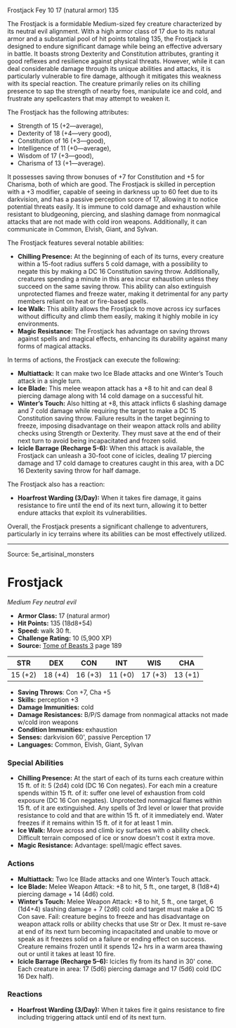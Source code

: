 <MonsterName/>Frostjack</MonsterName>
<CreatureType/>Fey</CreatureType>
<CR/>10</CR>
<AC/>17 (natural armor)</AC>
<HP/>135</HP>
<summary>The Frostjack is a formidable Medium-sized fey creature characterized by its neutral evil alignment. With a high armor class of 17 due to its natural armor and a substantial pool of hit points totaling 135, the Frostjack is designed to endure significant damage while being an effective adversary in battle. It boasts strong Dexterity and Constitution attributes, granting it good reflexes and resilience against physical threats. However, while it can deal considerable damage through its unique abilities and attacks, it is particularly vulnerable to fire damage, although it mitigates this weakness with its special reaction. The creature primarily relies on its chilling presence to sap the strength of nearby foes, manipulate ice and cold, and frustrate any spellcasters that may attempt to weaken it.</summary>

<detail>

The Frostjack has the following attributes: 
- Strength of 15 (+2—average), 
- Dexterity of 18 (+4—very good), 
- Constitution of 16 (+3—good), 
- Intelligence of 11 (+0—average), 
- Wisdom of 17 (+3—good), 
- Charisma of 13 (+1—average). 

It possesses saving throw bonuses of +7 for Constitution and +5 for Charisma, both of which are good. The Frostjack is skilled in perception with a +3 modifier, capable of seeing in darkness up to 60 feet due to its darkvision, and has a passive perception score of 17, allowing it to notice potential threats easily. It is immune to cold damage and exhaustion while resistant to bludgeoning, piercing, and slashing damage from nonmagical attacks that are not made with cold iron weapons. Additionally, it can communicate in Common, Elvish, Giant, and Sylvan.

The Frostjack features several notable abilities:
- **Chilling Presence:** At the beginning of each of its turns, every creature within a 15-foot radius suffers 5 cold damage, with a possibility to negate this by making a DC 16 Constitution saving throw. Additionally, creatures spending a minute in this area incur exhaustion unless they succeed on the same saving throw. This ability can also extinguish unprotected flames and freeze water, making it detrimental for any party members reliant on heat or fire-based spells.
- **Ice Walk:** This ability allows the Frostjack to move across icy surfaces without difficulty and climb them easily, making it highly mobile in icy environments.
- **Magic Resistance:** The Frostjack has advantage on saving throws against spells and magical effects, enhancing its durability against many forms of magical attacks.

In terms of actions, the Frostjack can execute the following:
- **Multiattack:** It can make two Ice Blade attacks and one Winter’s Touch attack in a single turn.
- **Ice Blade:** This melee weapon attack has a +8 to hit and can deal 8 piercing damage along with 14 cold damage on a successful hit.
- **Winter’s Touch:** Also hitting at +8, this attack inflicts 6 slashing damage and 7 cold damage while requiring the target to make a DC 15 Constitution saving throw. Failure results in the target beginning to freeze, imposing disadvantage on their weapon attack rolls and ability checks using Strength or Dexterity. They must save at the end of their next turn to avoid being incapacitated and frozen solid.
- **Icicle Barrage (Recharge 5-6):** When this attack is available, the Frostjack can unleash a 30-foot cone of icicles, dealing 17 piercing damage and 17 cold damage to creatures caught in this area, with a DC 16 Dexterity saving throw for half damage.

The Frostjack also has a reaction:
- **Hoarfrost Warding (3/Day):** When it takes fire damage, it gains resistance to fire until the end of its next turn, allowing it to better endure attacks that exploit its vulnerabilities. 

Overall, the Frostjack presents a significant challenge to adventurers, particularly in icy terrains where its abilities can be most effectively utilized.</detail>



---

Source: 5e_artisinal_monsters

# Frostjack

*Medium* *Fey* *neutral evil*

- **Armor Class:** 17 (natural armor)
- **Hit Points:** 135 (18d8+54)
- **Speed:** walk 30 ft.
- **Challenge Rating:** 10 (5,900 XP)
- **Source:** [Tome of Beasts 3](https://koboldpress.com/kpstore/product/tome-of-beasts-3-for-5th-edition/) page 189

| STR | DEX | CON | INT | WIS | CHA |
| --- | --- | --- | --- | --- | --- |
| 15 (+2) | 18 (+4) | 16 (+3) | 11 (+0) | 17 (+3) | 13 (+1) |

- **Saving Throws**: Con +7, Cha +5
- **Skills:** perception +3
- **Damage Immunities:** cold
- **Damage Resistances:** B/P/S damage from nonmagical attacks not made w/cold iron weapons
- **Condition Immunities:** exhaustion
- **Senses:** darkvision 60', passive Perception 17 
- **Languages:** Common, Elvish, Giant, Sylvan

### Special Abilities

- **Chilling Presence:** At the start of each of its turns each creature within 15 ft. of it: 5 (2d4) cold (DC 16 Con negates). For each min a creature spends within 15 ft. of it: suffer one level of exhaustion from cold exposure (DC 16 Con negates). Unprotected nonmagical flames within 15 ft. of it are extinguished. Any spells of 3rd level or lower that provide resistance to cold and that are within 15 ft. of it immediately end. Water freezes if it remains within 15 ft. of it for at least 1 min.
- **Ice Walk:** Move across and climb icy surfaces with o ability check. Difficult terrain composed of ice or snow doesn't cost it extra move.
- **Magic Resistance:** Advantage: spell/magic effect saves.

### Actions

- **Multiattack:** Two Ice Blade attacks and one Winter’s Touch attack.
- **Ice Blade:** Melee Weapon Attack: +8 to hit, 5 ft., one target, 8 (1d8+4) piercing damage + 14 (4d6) cold.
- **Winter’s Touch:** Melee Weapon Attack: +8 to hit, 5 ft., one target, 6 (1d4+4) slashing damage + 7 (2d6) cold and target must make a DC 15 Con save. Fail: creature begins to freeze and has disadvantage on weapon attack rolls or ability checks that use Str or Dex. It must re-save at end of its next turn becoming incapacitated and unable to move or speak as it freezes solid on a failure or ending effect on success. Creature remains frozen until it spends 12+ hrs in a warm area thawing out or until it takes at least 10 fire.
- **Icicle Barrage (Recharge 5–6):** Icicles fly from its hand in 30' cone. Each creature in area: 17 (5d6) piercing damage and 17 (5d6) cold (DC 16 Dex half).

### Reactions

- **Hoarfrost Warding (3/Day):** When it takes fire it gains resistance to fire including triggering attack until end of its next turn.




